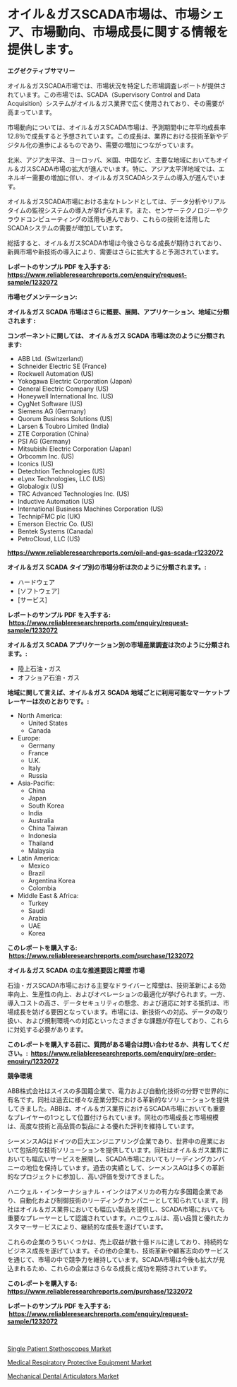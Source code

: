 <p><h1>オイル＆ガスSCADA市場は、市場シェア、市場動向、市場成長に関する情報を提供します。</h1></p><p><strong>エグゼクティブサマリー</strong></p>
<p><p>オイル＆ガスSCADA市場では、市場状況を特定した市場調査レポートが提供されています。この市場では、SCADA（Supervisory Control and Data Acquisition）システムがオイル＆ガス業界で広く使用されており、その需要が高まっています。</p><p>市場動向については、オイル＆ガスSCADA市場は、予測期間中に年平均成長率12.8％で成長すると予想されています。この成長は、業界における技術革新やデジタル化の進歩によるものであり、需要の増加につながっています。</p><p>北米、アジア太平洋、ヨーロッパ、米国、中国など、主要な地域においてもオイル＆ガスSCADA市場の拡大が進んでいます。特に、アジア太平洋地域では、エネルギー需要の増加に伴い、オイル＆ガスSCADAシステムの導入が進んでいます。</p><p>オイル＆ガスSCADA市場における主なトレンドとしては、データ分析やリアルタイムの監視システムの導入が挙げられます。また、センサーテクノロジーやクラウドコンピューティングの活用も進んでおり、これらの技術を活用したSCADAシステムの需要が増加しています。</p><p>総括すると、オイル＆ガスSCADA市場は今後さらなる成長が期待されており、新興市場や新技術の導入により、需要はさらに拡大すると予測されています。</p></p>
<p><strong>レポートのサンプル PDF を入手する: <a href="https://www.reliableresearchreports.com/enquiry/request-sample/1232072">https://www.reliableresearchreports.com/enquiry/request-sample/1232072</a></strong></p>
<p><strong>市場セグメンテーション:</strong></p>
<p><strong> オイル＆ガス SCADA 市場はさらに概要、展開、アプリケーション、地域に分類されます :</strong></p>
<p><strong>コンポーネントに関しては、 オイル＆ガス SCADA 市場は次のように分類されます: &nbsp;</strong></p>
<p><ul><li>ABB Ltd. (Switzerland)</li><li>Schneider Electric SE (France)</li><li>Rockwell Automation (US)</li><li>Yokogawa Electric Corporation (Japan)</li><li>General Electric Company (US)</li><li>Honeywell International Inc. (US)</li><li>CygNet Software (US)</li><li>Siemens AG (Germany)</li><li>Quorum Business Solutions (US)</li><li>Larsen & Toubro Limited (India)</li><li>ZTE Corporation (China)</li><li>PSI AG (Germany)</li><li>Mitsubishi Electric Corporation (Japan)</li><li>Orbcomm Inc. (US)</li><li>Iconics (US)</li><li>Detechtion Technologies (US)</li><li>eLynx Technologies, LLC (US)</li><li>Globalogix (US)</li><li>TRC Advanced Technologies Inc. (US)</li><li>Inductive Automation (US)</li><li>International Business Machines Corporation (US)</li><li>TechnipFMC plc (UK)</li><li>Emerson Electric Co. (US)</li><li>Bentek Systems (Canada)</li><li>PetroCloud, LLC (US)</li></ul></p>
<p><strong><a href="https://www.reliableresearchreports.com/oil-and-gas-scada-r1232072">https://www.reliableresearchreports.com/oil-and-gas-scada-r1232072</a></strong></p>
<p><strong> オイル＆ガス SCADA タイプ別の市場分析は次のように分類されます。:</strong></p>
<p><ul><li>ハードウェア</li><li>[ソフトウェア]</li><li>[サービス]</li></ul></p>
<p><strong>レポートのサンプル PDF を入手する: &nbsp;<a href="https://www.reliableresearchreports.com/enquiry/request-sample/1232072">https://www.reliableresearchreports.com/enquiry/request-sample/1232072</a></strong></p>
<p><strong> オイル＆ガス SCADA アプリケーション別の市場産業調査は次のように分類されます。:</strong></p>
<p><ul><li>陸上石油・ガス</li><li>オフショア石油・ガス</li></ul></p>
<p><strong>地域に関して言えば、オイル＆ガス SCADA 地域ごとに利用可能なマーケットプレーヤーは次のとおりです。:</strong></p>
<p><ul>
    <li>
        North America:
        <ul>
            <li>United States</li>
            <li>Canada</li>
        </ul>
    </li>
    <li>
        Europe:
        <ul>
            <li>Germany</li>
            <li>France</li>
            <li>U.K.</li>
            <li>Italy</li>
            <li>Russia</li>
        </ul>
    </li>
    <li>
        Asia-Pacific:
        <ul>
            <li>China</li>
            <li>Japan</li>
            <li>South Korea</li>
            <li>India</li>
            <li>Australia</li>
            <li>China Taiwan</li>
            <li>Indonesia</li>
            <li>Thailand</li>
            <li>Malaysia</li>
        </ul>
    </li>
    <li>
        Latin America:
        <ul>
            <li>Mexico</li>
            <li>Brazil</li>
            <li>Argentina Korea</li>
            <li>Colombia</li>
        </ul>
    </li>
    <li>
        Middle East & Africa:
        <ul>
            <li>Turkey</li>
            <li>Saudi</li>
            <li>Arabia</li>
            <li>UAE</li>
            <li>Korea</li>
        </ul>
    </li>
    </ul></p>
<p><strong>このレポートを購入する: &nbsp;<a href="https://www.reliableresearchreports.com/purchase/1232072">https://www.reliableresearchreports.com/purchase/1232072</a></strong></p>
<p><strong>オイル＆ガス SCADA の主な推進要因と障壁 市場</strong></p>
<p><p>石油・ガスSCADA市場における主要なドライバーと障壁は、技術革新による効率向上、生産性の向上、およびオペレーションの最適化が挙げられます。一方、導入コストの高さ、データセキュリティの懸念、および適応に対する抵抗は、市場成長を妨げる要因となっています。市場には、新技術への対応、データの取り扱い、および規制環境への対応といったさまざまな課題が存在しており、これらに対処する必要があります。</p></p>
<p><strong>このレポートを購入する前に、質問がある場合は問い合わせるか、共有してください。:&nbsp; <a href="https://www.reliableresearchreports.com/enquiry/pre-order-enquiry/1232072">https://www.reliableresearchreports.com/enquiry/pre-order-enquiry/1232072</a></strong></p>
<p><strong>競争環境</strong></p>
<p><p>ABB株式会社はスイスの多国籍企業で、電力および自動化技術の分野で世界的に有名です。同社は過去に様々な産業分野における革新的なソリューションを提供してきました。ABBは、オイル＆ガス業界におけるSCADA市場においても重要なプレイヤーの1つとして位置付けられています。同社の市場成長と市場規模は、高度な技術と高品質の製品による優れた評判を維持しています。</p><p>シーメンスAGはドイツの巨大エンジニアリング企業であり、世界中の産業において包括的な技術ソリューションを提供しています。同社はオイル＆ガス業界においても幅広いサービスを展開し、SCADA市場においてもリーディングカンパニーの地位を保持しています。過去の実績として、シーメンスAGは多くの革新的なプロジェクトに参加し、高い評価を受けてきました。</p><p>ハニウェル・インターナショナル・インクはアメリカの有力な多国籍企業であり、自動化および制御技術のリーディングカンパニーとして知られています。同社はオイル＆ガス業界においても幅広い製品を提供し、SCADA市場においても重要なプレーヤーとして認識されています。ハニウェルは、高い品質と優れたカスタマーサービスにより、継続的な成長を遂げています。</p><p>これらの企業のうちいくつかは、売上収益が数十億ドルに達しており、持続的なビジネス成長を遂げています。その他の企業も、技術革新や顧客志向のサービスを通じて、市場の中で競争力を維持しています。SCADA市場は今後も拡大が見込まれるため、これらの企業はさらなる成長と成功を期待されています。</p></p>
<p><strong>このレポートを購入する: &nbsp; <a href="https://www.reliableresearchreports.com/purchase/1232072">https://www.reliableresearchreports.com/purchase/1232072</a></strong></p>
<p><strong>レポートのサンプル PDF を入手する: &nbsp;<a href="https://www.reliableresearchreports.com/enquiry/request-sample/1232072">https://www.reliableresearchreports.com/enquiry/request-sample/1232072</a></strong><strong></strong></p>
<p>&nbsp;</p>
<p><p><a href="https://www.linkedin.com/pulse/single-patient-stethoscopes-market-research-report-provides-1yqve?trackingId=idLDv5gseH%2BKwk1ynH5vqw%3D%3D">Single Patient Stethoscopes Market</a></p><p><a href="https://www.linkedin.com/pulse/medical-respiratory-protective-equipment-market-size-growth-jcmze?trackingId=yUYZ8x%2FpM8K8Vw04tA%2FyOQ%3D%3D">Medical Respiratory Protective Equipment Market</a></p><p><a href="https://www.linkedin.com/pulse/mechanical-dental-articulators-market-size-evaluating-its-31xoe?trackingId=sSw58C5yg69LGu8DbhL1QA%3D%3D">Mechanical Dental Articulators Market</a></p></p>